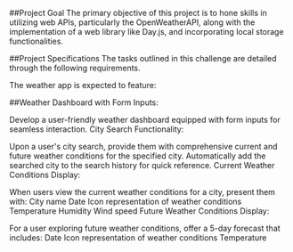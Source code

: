 ##Project Goal
The primary objective of this project is to hone skills in utilizing web APIs, particularly the OpenWeatherAPI, along with the implementation of a web library like Day.js, and incorporating local storage functionalities.

##Project Specifications
The tasks outlined in this challenge are detailed through the following requirements.

The weather app is expected to feature:

##Weather Dashboard with Form Inputs:

Develop a user-friendly weather dashboard equipped with form inputs for seamless interaction.
City Search Functionality:

Upon a user's city search, provide them with comprehensive current and future weather conditions for the specified city.
Automatically add the searched city to the search history for quick reference.
Current Weather Conditions Display:

When users view the current weather conditions for a city, present them with:
City name
Date
Icon representation of weather conditions
Temperature
Humidity
Wind speed
Future Weather Conditions Display:

For a user exploring future weather conditions, offer a 5-day forecast that includes:
Date
Icon representation of weather conditions
Temperature
